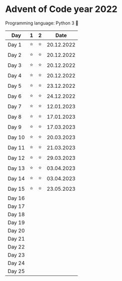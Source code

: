 # Advent of Code year 2022

Programming language: Python 3 &#128013;

| Day    | 1        | 2        | Date       |
|--------|----------|----------|------------|
| Day 1  | &#11088; | &#11088; | 20.12.2022 |
| Day 2  | &#11088; | &#11088; | 20.12.2022 |
| Day 3  | &#11088; | &#11088; | 20.12.2022 |
| Day 4  | &#11088; | &#11088; | 20.12.2022 |
| Day 5  | &#11088; | &#11088; | 23.12.2022 |
| Day 6  | &#11088; | &#11088; | 24.12.2022 |
| Day 7  | &#11088; | &#11088; | 12.01.2023 |
| Day 8  | &#11088; | &#11088; | 17.01.2023 |
| Day 9  | &#11088; | &#11088; | 17.03.2023 |
| Day 10 | &#11088; | &#11088; | 20.03.2023 |
| Day 11 | &#11088; | &#11088; | 21.03.2023 |
| Day 12 | &#11088; | &#11088; | 29.03.2023 |
| Day 13 | &#11088; | &#11088; | 03.04.2023 |
| Day 14 | &#11088; | &#11088; | 03.04.2023 |
| Day 15 | &#11088; | &#11088; | 23.05.2023 |
| Day 16 |          |          |            |
| Day 17 |          |          |            |
| Day 18 |          |          |            |
| Day 19 |          |          |            |
| Day 20 |          |          |            |
| Day 21 |          |          |            |
| Day 22 |          |          |            |
| Day 23 |          |          |            |
| Day 24 |          |          |            |
| Day 25 |          |          |            |
